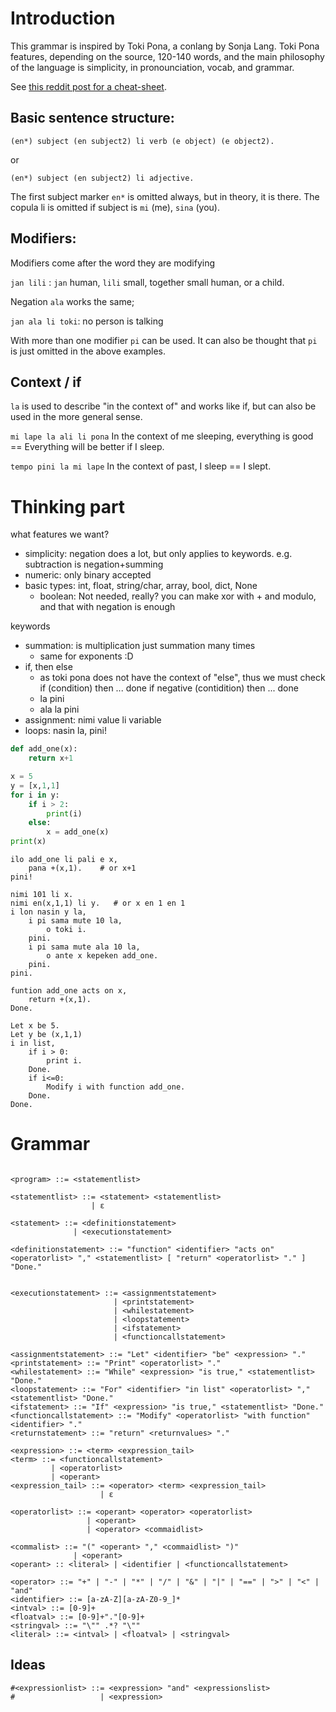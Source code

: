 # Introduction

This grammar is inspired by Toki Pona, a conlang by Sonja Lang. Toki Pona features, depending 
on the source, 120-140 words, and the main philosophy of the language is simplicity, in
pronounciation, vocab, and grammar. 

See [this reddit post for a cheat-sheet](https://www.reddit.com/media?url=https%3A%2F%2Fpreview.redd.it%2F1ofg1vaukc941.png%3Fwidth%3D2481%26format%3Dpng%26auto%3Dwebp%26s%3D13b7f8806cd887953fb91bacb86ab5fb589836ea).

## Basic sentence structure:

``(en*) subject (en subject2) li verb (e object) (e object2).``

or

``(en*) subject (en subject2) li adjective.``

The first subject marker ``en*`` is omitted always, but in theory, it is there. The copula li is omitted if subject is ``mi`` (me), ``sina`` (you).

## Modifiers: 

Modifiers come after the word they are modifying

``jan lili`` : ``jan`` human, ``lili`` small, together small human, or a child.

Negation ``ala`` works the same;

``jan ala li toki``: no person is talking

With more than one modifier ``pi`` can be used. It can also be thought that ``pi`` is just omitted in the above examples.

## Context / if

``la`` is used to describe "in the context of" and works like if, but can also be used in the more general sense.

``mi lape la ali li pona`` In the context of me sleeping, everything is good == Everything will be better if I sleep.

``tempo pini la mi lape`` In the context of past, I sleep == I slept.


# Thinking part

what features we want?

- simplicity: negation does a lot, but only applies to keywords. e.g. subtraction is negation+summing
- numeric: only binary accepted
- basic types: int, float, string/char, array, bool, dict, None
    - boolean: Not needed, really? you can make xor with + and modulo, and that with negation is enough

keywords
- summation: is multiplication just summation many times
    - same for exponents :D
- if, then else
    - as toki pona does not have the context of "else", thus we must check if (condition) then ... done if negative (contidition) then ... done
    - <id> la <expression> pini
    - <id> ala la <expression> pini
- assignment: nimi value li variable 
- loops: nasin <id> la, <block> pini!

```python
def add_one(x):
    return x+1

x = 5
y = [x,1,1]
for i in y:
    if i > 2:
        print(i)
    else:
        x = add_one(x)
print(x)
```

```
ilo add_one li pali e x,
    pana +(x,1).    # or x+1
pini!

nimi 101 li x.
nimi en(x,1,1) li y.   # or x en 1 en 1
i lon nasin y la,
    i pi sama mute 10 la,
        o toki i.
    pini.
    i pi sama mute ala 10 la,
        o ante x kepeken add_one.
    pini.
pini.
```
```
funtion add_one acts on x,
    return +(x,1).
Done.

Let x be 5.
Let y be (x,1,1)
i in list,
    if i > 0:
        print i.
    Done.
    if i<=0:
        Modify i with function add_one.
    Done.
Done.

```

# Grammar

```bnf

<program> ::= <statementlist>

<statementlist> ::= <statement> <statementlist>
                  | ε

<statement> ::= <definitionstatement>
              | <executionstatement>

<definitionstatement> ::= "function" <identifier> "acts on" <operatorlist> "," <statementlist> [ "return" <operatorlist> "." ] "Done."


<executionstatement> ::= <assignmentstatement>
                       | <printstatement>
                       | <whilestatement>
                       | <loopstatement>
                       | <ifstatement>
                       | <functioncallstatement>

<assignmentstatement> ::= "Let" <identifier> "be" <expression> "."
<printstatement> ::= "Print" <operatorlist> "."
<whilestatement> ::= "While" <expression> "is true," <statementlist> "Done."
<loopstatement> ::= "For" <identifier> "in list" <operatorlist> "," <statementlist> "Done."
<ifstatement> ::= "If" <expression> "is true," <statementlist> "Done."
<functioncallstatement> ::= "Modify" <operatorlist> "with function" <identifier> "."
<returnstatement> ::= "return" <returnvalues> "."

<expression> ::= <term> <expression_tail>
<term> ::= <functioncallstatement>
         | <operatorlist>
         | <operant>
<expression_tail> ::= <operator> <term> <expression_tail>
                    | ε

<operatorlist> ::= <operant> <operator> <operatorlist>
                 | <operant>
                 | <operator> <commaidlist> 

<commalist> ::= "(" <operant> "," <commaidlist> ")"
              | <operant> 
<operant> :: <literal> | <identifier | <functioncallstatement>

<operator> ::= "+" | "-" | "*" | "/" | "&" | "|" | "==" | ">" | "<" | "and" 
<identifier> ::= [a-zA-Z][a-zA-Z0-9_]*
<intval> ::= [0-9]+
<floatval> ::= [0-9]+"."[0-9]+
<stringval> ::= "\"" .*? "\""
<literal> ::= <intval> | <floatval> | <stringval>

```


## Ideas

    #<expressionlist> ::= <expression> "and" <expressionslist>
    #                   | <expression>






